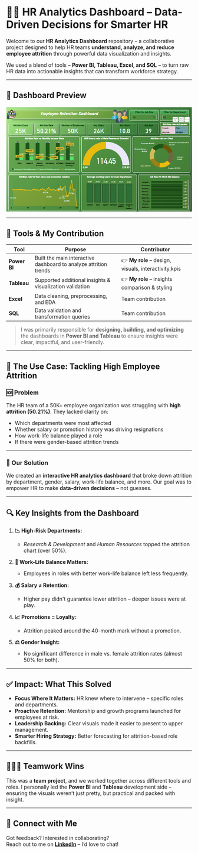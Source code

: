 # 👩‍💼 HR Analytics Dashboard – Data-Driven Decisions for Smarter HR

Welcome to our **HR Analytics Dashboard** repository – a collaborative project designed to help HR teams **understand, analyze, and reduce employee attrition** through powerful data visualization and insights.

We used a blend of tools – **Power BI, Tableau, Excel, and SQL** – to turn raw HR data into actionable insights that can transform workforce strategy.

---

## 📸 Dashboard Preview

![Dashboard Screenshot](hr_pbi.png)

---

## 🔧 Tools & My Contribution

| Tool       | Purpose                                               | Contributor            |
|------------|--------------------------------------------------------|-------------------------|
| **Power BI**   | Built the main interactive dashboard to analyze attrition trends | 👉 **My role** – design, visuals, interactivity,kpis|
| **Tableau**    | Supported additional insights & visualization validation         | 👉 **My role** – insights comparison & styling |
| **Excel**      | Data cleaning, preprocessing, and EDA                        | Team contribution       |
| **SQL**        | Data validation and transformation queries               | Team contribution       |

> I was primarily responsible for **designing, building, and optimizing** the dashboards in **Power BI and Tableau** to ensure insights were clear, impactful, and user-friendly.

---

## 🧠 The Use Case: Tackling High Employee Attrition

### 🆘 Problem
The HR team of a 50K+ employee organization was struggling with **high attrition (50.21%)**. They lacked clarity on:

- Which departments were most affected  
- Whether salary or promotion history was driving resignations  
- How work-life balance played a role  
- If there were gender-based attrition trends  

---

### 🚀 Our Solution
We created an **interactive HR analytics dashboard** that broke down attrition by department, gender, salary, work-life balance, and more. Our goal was to empower HR to make **data-driven decisions** – not guesses.

---

## 🔍 Key Insights from the Dashboard

1. **📉 High-Risk Departments:**  
   - *Research & Development* and *Human Resources* topped the attrition chart (over 50%).

2. **🧘 Work-Life Balance Matters:**  
   - Employees in roles with better work-life balance left less frequently.

3. **💰 Salary ≠ Retention:**  
   - Higher pay didn't guarantee lower attrition – deeper issues were at play.

4. **📈 Promotions = Loyalty:**  
   - Attrition peaked around the 40-month mark without a promotion.

5. **⚖️ Gender Insight:**  
   - No significant difference in male vs. female attrition rates (almost 50% for both).

---

## ✅ Impact: What This Solved

- **Focus Where It Matters:** HR knew where to intervene – specific roles and departments.
- **Proactive Retention:** Mentorship and growth programs launched for employees at risk.
- **Leadership Backing:** Clear visuals made it easier to present to upper management.
- **Smarter Hiring Strategy:** Better forecasting for attrition-based role backfills.

---

## 🧑‍🤝‍🧑 Teamwork Wins

This was a **team project**, and we worked together across different tools and roles. I personally led the **Power BI** and **Tableau** development side – ensuring the visuals weren’t just pretty, but practical and packed with insight.

---

## 🔗 Connect with Me

Got feedback? Interested in collaborating?  
Reach out to me on **[LinkedIn](https://www.linkedin.com/in/khushi-vishwakarma-040239258/)** – I’d love to chat!

